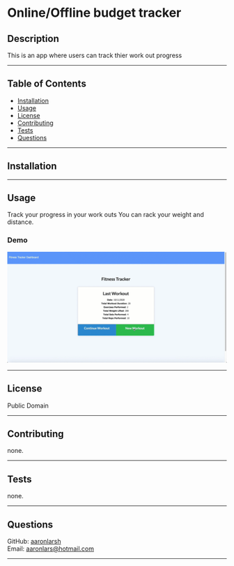
  # Online/Offline budget tracker

  ## Description
  
  This is an app where users can track thier work out progress

  ---
  ## Table of Contents
  * [Installation](#Installation)
  * [Usage](#Usage)
  * [License](#License)
  * [Contributing](#Contributing)
  * [Tests](#Tests)
  * [Questions](#Questions)

  ---
  ## Installation
  

  ---
  ## Usage
  Track your progress in your work outs You can rack your weight and distance.

### Demo
![alt text](demo.gif "Gif of walk through of using CLI")


    
  ---
  ## License
  Public Domain
    
  ---
  ## Contributing
  none.
    
  ---
  ## Tests
  none.
    
  ---
  ## Questions
  GitHub: [aaronlarsh](https://github.com/aaronlarsh)
  <br>
  Email: aaronlars@hotmail.com
    
  ---
